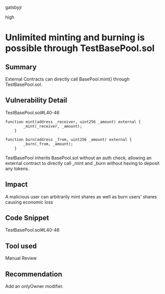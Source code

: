 gatsbyjr

high

# Unlimited minting and burning is possible through TestBasePool.sol

## Summary
External Contracts can directly call BasePool.mint() through TestBasePool.sol. 
## Vulnerability Detail
TestBasePool.sol#L40-46
```
function mint(address _receiver, uint256 _amount) external { 
        _mint(_receiver, _amount);
    }

function burn(address _from, uint256 _amount) external { 
        _burn(_from, _amount);
    }
```
TestBasePool inherits BasePool.sol without an auth check, allowing an external contract to directly call _mint  and _burn without having to deposit any tokens. 
## Impact
A malicious user can arbitrarily mint shares as well as burn users' shares causing economic loss
## Code Snippet
TestBasePool.sol#L40-46
## Tool used

Manual Review

## Recommendation
Add an onlyOwner modifier. 